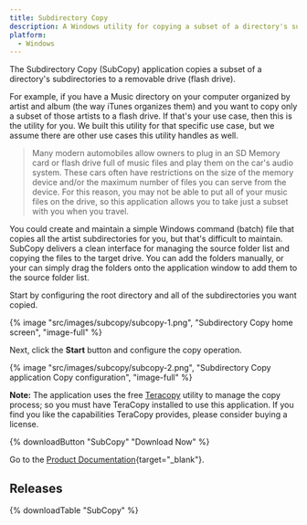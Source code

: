 ```yaml
---
title: Subdirectory Copy
description: A Windows utility for copying a subset of a directory's subdirectories to a removable drive.
platform: 
  - Windows
---
```


The Subdirectory Copy (SubCopy) application copies a subset of a directory's subdirectories to a removable drive (flash drive). 

For example, if you have a Music directory on your computer organized by artist and album (the way iTunes organizes them) and you want to copy only a subset of those artists to a flash drive. If that's your use case, then this is the utility for you. We built this utility for that specific use case, but we assume there are other use cases this utility handles as well. 

> Many modern automobiles allow owners to plug in an SD Memory card or flash drive full of music files and play them on the car's audio system. These cars often have restrictions on the size of the memory device and/or the maximum number of files you can serve from the device. For this reason, you may not be able to put all of your music files on the drive, so this application allows you to take just a subset with you when you travel.

You could create and maintain a simple Windows command (batch) file that copies all the artist subdirectories for you, but that's difficult to maintain. SubCopy delivers a clean interface for managing the source folder list and copying the files to the target drive. You can add the folders manually, or your can simply drag the folders onto the application window to add them to the source folder list.

Start by configuring the root directory and all of the subdirectories you want copied.

{% image "src/images/subcopy/subcopy-1.png", "Subdirectory Copy home screen", "image-full" %}

Next, click the **Start** button and configure the copy operation.

{% image "src/images/subcopy/subcopy-2.png", "Subdirectory Copy application Copy configuration", "image-full" %}

**Note:** The application uses the free [Teracopy](https://www.codesector.com/teracopy) utility to manage the copy process; so you must have TeraCopy installed to use this application. If you find you like the capabilities TeraCopy provides, please consider buying a license.

{% downloadButton "SubCopy" "Download Now" %}

Go to the [Product Documentation](https://docs.fumblydiddle.com/subcopy/){target="_blank"}.

## Releases

{% downloadTable "SubCopy" %}